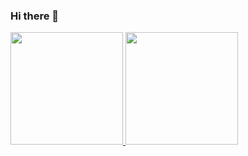 ### Hi there 👋

<div>
  <a href="https://github.com/seu-usuário-aqui">
  <img height="180em" src="https://github-readme-stats.vercel.app/api/top-langs/?username=seu-usuário-aqui&layout=compact&langs_count=7&theme=dracula"/>
  <img height="180em" src="https://github-readme-stats.vercel.app/api?ursername=seu-usuário-aqui&show_icons=true&theme=dracula&include_all_commits=true&count_private=true"/>
  </div>
